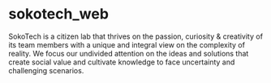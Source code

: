 # sokotech_web

SokoTech is a citizen lab that thrives on the passion, curiosity & creativity of its team members with a unique and integral view on the complexity of reality. We focus our undivided attention on the ideas and solutions that create social value and cultivate knowledge to face uncertainty and challenging scenarios.
